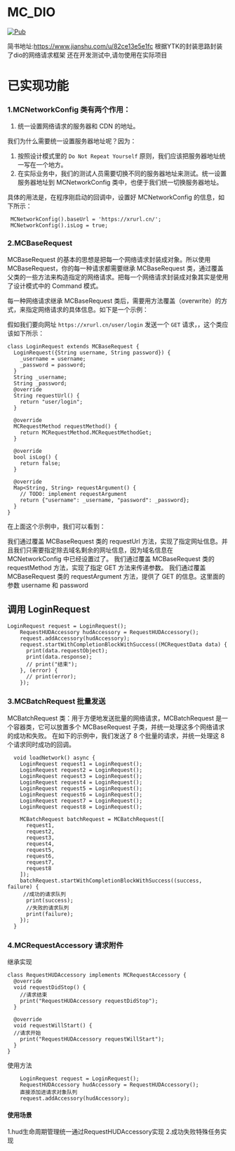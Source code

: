 # MC_DIO
[![Pub](https://img.shields.io/pub/v/dio.svg?style=flat-square)](https://pub.dev/packages/mc_dio)


简书地址:https://www.jianshu.com/u/82ce13e5e1fc
 根据YTK的封装思路封装了dio的网络请求框架
 还在开发测试中,请勿使用在实际项目

# 已实现功能
### 1.MCNetworkConfig 类有两个作用：

 1. 统一设置网络请求的服务器和 CDN 的地址。

我们为什么需要统一设置服务器地址呢？因为：

 1. 按照设计模式里的 `Do Not Repeat Yourself` 原则，我们应该把服务器地址统一写在一个地方。
 2. 在实际业务中，我们的测试人员需要切换不同的服务器地址来测试。统一设置服务器地址到 MCNetworkConfig 类中，也便于我们统一切换服务器地址。

具体的用法是，在程序刚启动的回调中，设置好 MCNetworkConfig 的信息，如下所示：
```
 MCNetworkConfig().baseUrl = 'https://xrurl.cn/';
 MCNetworkConfig().isLog = true;
```
### 2.MCBaseRequest
MCBaseRequest 的基本的思想是把每一个网络请求封装成对象。所以使用 MCBaseRequest，你的每一种请求都需要继承 MCBaseRequest 类，通过覆盖父类的一些方法来构造指定的网络请求。把每一个网络请求封装成对象其实是使用了设计模式中的 Command 模式。

每一种网络请求继承 MCBaseRequest 类后，需要用方法覆盖（overwrite）的方式，来指定网络请求的具体信息。如下是一个示例：

假如我们要向网址 `https://xrurl.cn/user/login` 发送一个 `GET` 请求，，这个类应该如下所示：
```
class LoginRequest extends MCBaseRequest {
  LoginRequest({String username, String password}) {
    _username = username;
    _password = password;
  }
  String _username;
  String _password;
  @override
  String requestUrl() {
    return "user/login";
  }

  @override
  MCRequestMethod requestMethod() {
    return MCRequestMethod.MCRequestMethodGet;
  }

  @override
  bool isLog() {
    return false;
  }

  @override
  Map<String, String> requestArgument() {
    // TODO: implement requestArgument
    return {"username": _username, "password": _password};
  }
}
```
在上面这个示例中，我们可以看到：

我们通过覆盖 MCBaseRequest 类的 requestUrl 方法，实现了指定网址信息。并且我们只需要指定除去域名剩余的网址信息，因为域名信息在 MCNetworkConfig 中已经设置过了。
我们通过覆盖 MCBaseRequest 类的 requestMethod 方法，实现了指定 GET 方法来传递参数。
我们通过覆盖 MCBaseRequest 类的 requestArgument 方法，提供了 GET 的信息。这里面的参数 username 和 password 
## 调用 LoginRequest
```
LoginRequest request = LoginRequest();
    RequestHUDAccessory hudAccessory = RequestHUDAccessory();
    request.addAccessory(hudAccessory);
    request.startWithCompletionBlockWithSuccess((MCRequestData data) {
      print(data.requestObject);
      print(data.response);
      // print("结束");
    }, (error) {
      // print(error);
    });
```

### 3.MCBatchRequest 批量发送
MCBatchRequest 类：用于方便地发送批量的网络请求，MCBatchRequest 是一个容器类，它可以放置多个 MCBaseRequest 子类，并统一处理这多个网络请求的成功和失败。
在如下的示例中，我们发送了 8 个批量的请求，并统一处理这 8 个请求同时成功的回调。
```
  void loadNetwork() async {
    LoginRequest request1 = LoginRequest();
    LoginRequest request2 = LoginRequest();
    LoginRequest request3 = LoginRequest();
    LoginRequest request4 = LoginRequest();
    LoginRequest request5 = LoginRequest();
    LoginRequest request6 = LoginRequest();
    LoginRequest request7 = LoginRequest();
    LoginRequest request8 = LoginRequest();

    MCBatchRequest batchRequest = MCBatchRequest([
      request1,
      request2,
      request3,
      request4,
      request5,
      request6,
      request7,
      request8
    ]);
    batchRequest.startWithCompletionBlockWithSuccess((success, failure) {
     //成功的请求队列
      print(success);
      //失败的请求队列
      print(failure);
    });
  }
```
### 4.MCRequestAccessory 请求附件
继承实现
```
class RequestHUDAccessory implements MCRequestAccessory {
  @override
  void requestDidStop() {
    //请求结束
    print("RequestHUDAccessory requestDidStop");
  }

  @override
  void requestWillStart() {
  //请求开始
    print("RequestHUDAccessory requestWillStart");
  }
}
```
使用方法
```
    LoginRequest request = LoginRequest();
    RequestHUDAccessory hudAccessory = RequestHUDAccessory();
    直接添加进请求对象队列
    request.addAccessory(hudAccessory);
```
#### 使用场景
1.hud生命周期管理统一通过RequestHUDAccessory实现
2.成功失败特殊任务实现
